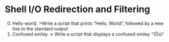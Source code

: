 # Shell I/O Redirection and Filtering
0. Hello world. >Write a script that prints “Hello, World”, followed by a new line to the standard output
1. Confused smiley -> Write a script that displays a confused smiley "(Ôo)'  
